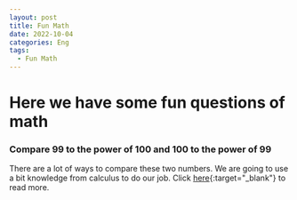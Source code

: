 ```yaml
---
layout: post
title: Fun Math
date: 2022-10-04
categories: Eng
tags:
  - Fun Math
---
```


# Here we have some fun questions of math

### Compare 99 to the power of 100 and 100 to the power of 99

There are a lot of ways to compare these two numbers. We are going to use a bit knowledge from calculus to do our job. Click [here](https://drive.google.com/file/d/1VXbRBXMvCXSVJaLFAD9wqPDOCjneHP38/view?usp=sharing){:target="\_blank"} to read more.
